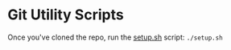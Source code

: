 # Git Utility Scripts

Once you've cloned the repo, run the [setup.sh](setup.sh) script: `./setup.sh`
